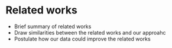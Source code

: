 # Related works

- Brief summary of related works
- Draw similarities between the related works and our approahc
- Postulate how our data could improve the related works